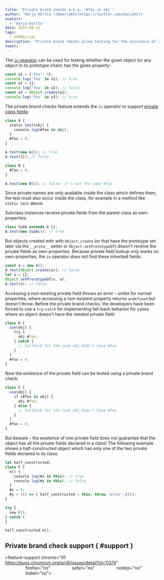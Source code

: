 ```yaml
---
title: 'Private brand checks a.k.a. `#foo in obj`'
author: 'Marja Hölttä ([@marjakh](https://twitter.com/marjakh))'
avatars:
  - 'marja-holtta'
date: 2021-04-12
tags:
  - ECMAScript
description: 'Private brand checks allow testing for the existence of a private field in an object.'
tweet: ''
---
```


The [`in` operator](https://developer.mozilla.org/en-US/docs/Web/JavaScript/Reference/Operators/in) can be used for testing whether the given object (or any object in its prototype chain) has the given property:

```javascript
const o1 = {'foo': 0};
console.log('foo' in o1); // true
const o2 = {};
console.log('foo' in o2); // false
const o3 = Object.create(o1);
console.log('foo' in o3); // true
```

The private brand checks feature extends the `in` operator to support [private class fields](https://developer.mozilla.org/en-US/docs/Web/JavaScript/Reference/Classes/Private_class_fields):

```javascript
class A {
  static test(obj) {
    console.log(#foo in obj);
  }
  #foo = 0;
}

A.test(new A()); // true
A.test({}); // false

class B {
  #foo = 0;
}

A.test(new B()); // false; it's not the same #foo
```

Since private names are only available inside the class which defines them, the test must also occur inside the class, for example in a method like `static test` above.

Subclass instances receive private fields from the parent class as own-properties:

```javascript
class SubA extends A {};
A.test(new SubA()); // true
```

But objects created with with `Object.create` (or that have the prototype set later via the `__proto__` setter or `Object.setPrototypeOf`) doesn't receive the private fields as own-properties. Because private field lookup only works on own-properties, the `in` operator does not find these inherited fields:

```javascript
const a = new A();
A.test(Object.create(a)); // false
let o = {};
Object.setProrotypeOf(o, a);
A.test(o); // false
```

Accessing a non-existing private field throws an error - unlike for normal properties, where accessing a non-existent property returns `undefined` but doesn't throw. Before the private brand checks, the developers have been forced to use a `try`-`catch` for implementing fall-back behavior for cases where an object doesn't have the needed private field:

```javascript
class D {
  use(obj) {
    try {
      obj.#foo;
    } catch {
      // Fallback for the case obj didn't have #foo
    }
  }
  #foo = 0;
}
```

Now the existence of the private field can be tested using a private brand check:

```javascript
class E {
  use(obj) {
    if (#foo in obj) {
      obj.#foo;
    } else {
      // Fallback for the case obj didn't have #foo
    }
  }
  #foo = 0;
}
```

But beware - the existence of one private field does not guarantee that the object has all the private fields declared in a class! The following example shows a half-constructed object which has only one of the two private fields declared in its class:

```javascript
let half_constructed;
class F {
  m() {
    console.log(#x in this); // true
    console.log(#y in this); // false
  }
  #x = 0;
  #y = (() => { half_constructed = this; throw 'error';})();
}

try {
  new F();
} catch {
}

half_constructed.m();
```

## Private brand check support { #support }

<feature-support chrome="91 https://bugs.chromium.org/p/v8/issues/detail?id=11374"
                 firefox="no"
                 safari="no"
                 nodejs="no"
                 babel="no"></feature-support>
